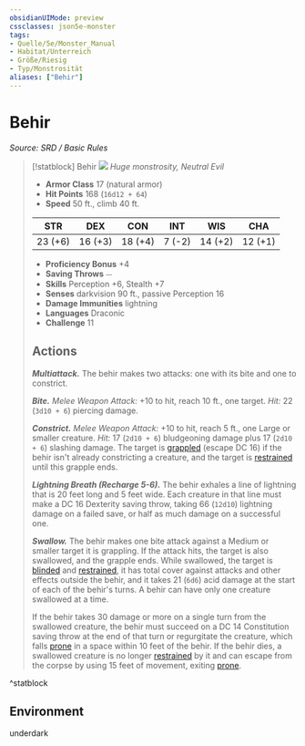 ```yaml
---
obsidianUIMode: preview
cssclasses: json5e-monster
tags:
- Quelle/5e/Monster_Manual
- Habitat/Unterreich
- Größe/Riesig
- Typ/Monstrosität
aliases: ["Behir"]
---
```

# Behir
*Source: SRD / Basic Rules*  

> [!statblock] Behir
> ![](compendium/bestiary/monstrosity/token/behir.png#token)
> *Huge monstrosity, Neutral Evil*
> 
> - **Armor Class** 17  (natural armor)
> - **Hit Points** 168 (`16d12 + 64`)
> - **Speed** 50 ft., climb 40 ft.
> 
> |STR|DEX|CON|INT|WIS|CHA|
> |:---:|:---:|:---:|:---:|:---:|:---:|
> |23 (+6)|16 (+3)|18 (+4)| 7 (-2)|14 (+2)|12 (+1)|
> 
> - **Proficiency Bonus** +4
> - **Saving Throws** ⏤
> - **Skills** Perception +6, Stealth +7
> - **Senses** darkvision 90 ft., passive Perception 16
> - **Damage Immunities** lightning
> - **Languages** Draconic
> - **Challenge** 11
> 
> ## Actions
> 
> ***Multiattack.*** The behir makes two attacks: one with its bite and one to constrict.
> 
> ***Bite.*** *Melee Weapon Attack:* +10 to hit, reach 10 ft., one target. *Hit:* 22 (`3d10 + 6`) piercing damage.
> 
> ***Constrict.*** *Melee Weapon Attack:* +10 to hit, reach 5 ft., one Large or smaller creature. *Hit:* 17 (`2d10 + 6`) bludgeoning damage plus 17 (`2d10 + 6`) slashing damage. The target is [grappled](rules/conditions.md#grappled) (escape DC 16) if the behir isn't already constricting a creature, and the target is [restrained](rules/conditions.md#restrained) until this grapple ends.
> 
> ***Lightning Breath (Recharge 5-6).*** The behir exhales a line of lightning that is 20 feet long and 5 feet wide. Each creature in that line must make a DC 16 Dexterity saving throw, taking 66 (`12d10`) lightning damage on a failed save, or half as much damage on a successful one.
> 
> ***Swallow.*** The behir makes one bite attack against a Medium or smaller target it is grappling. If the attack hits, the target is also swallowed, and the grapple ends. While swallowed, the target is [blinded](rules/conditions.md#blinded) and [restrained](rules/conditions.md#restrained), it has total cover against attacks and other effects outside the behir, and it takes 21 (`6d6`) acid damage at the start of each of the behir's turns. A behir can have only one creature swallowed at a time.
> 
> If the behir takes 30 damage or more on a single turn from the swallowed creature, the behir must succeed on a DC 14 Constitution saving throw at the end of that turn or regurgitate the creature, which falls [prone](rules/conditions.md#prone) in a space within 10 feet of the behir. If the behir dies, a swallowed creature is no longer [restrained](rules/conditions.md#restrained) by it and can escape from the corpse by using 15 feet of movement, exiting [prone](rules/conditions.md#prone).

^statblock

## Environment

underdark